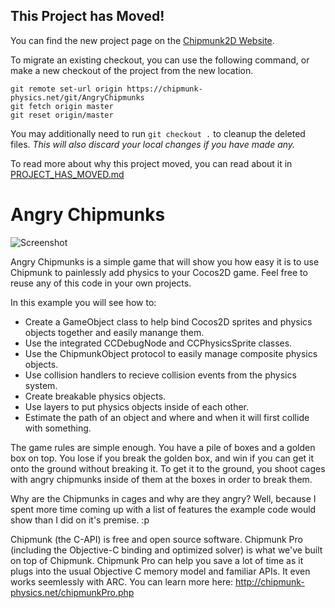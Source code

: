 ## This Project has Moved!

You can find the new project page on the [Chipmunk2D Website](https://chipmunk-physics.net/git/AngryChipmunks.html).

To migrate an existing checkout, you can use the following command, or make a new checkout of the project from the new location.

```
git remote set-url origin https://chipmunk-physics.net/git/AngryChipmunks
git fetch origin master
git reset origin/master
```

You may additionally need to run `git checkout .` to cleanup the deleted files. *This will also discard your local changes if you have made any.*

To read more about why this project moved, you can read about it in [PROJECT_HAS_MOVED.md](PROJECT_HAS_MOVED.md)

# Angry Chipmunks

![Screenshot](http://files.slembcke.net/upshot/upshot_vkg18tla.png)

Angry Chipmunks is a simple game that will show you how easy it is to use Chipmunk to painlessly add physics to your Cocos2D game. Feel free to reuse any of this code in your own projects.

In this example you will see how to:

* Create a GameObject class to help bind Cocos2D sprites and physics objects together and easily manange them.
* Use the integrated CCDebugNode and CCPhysicsSprite classes.
* Use the ChipmunkObject protocol to easily manage composite physics objects.
* Use collision handlers to recieve collision events from the physics system.
* Create breakable physics objects.
* Use layers to put physics objects inside of each other.
* Estimate the path of an object and where and when it will first collide with something.

The game rules are simple enough. You have a pile of boxes and a golden box on top. You lose if you break the golden box, and win if you can get it onto the ground without breaking it. To get it to the ground, you shoot cages with angry chipmunks inside of them at the boxes in order to break them.

Why are the Chipmunks in cages and why are they angry? Well, because I spent more time coming up with a list of features the example code would show than I did on it's premise. :p

Chipmunk (the C-API) is free and open source software. Chipmunk Pro (including the Objective-C binding and optimized solver) is what we've built on top of Chipmunk. Chipmunk Pro can help you save a lot of time as it plugs into the usual Objective C memory model and familiar APIs. It even works seemlessly with ARC. You can learn more here: http://chipmunk-physics.net/chipmunkPro.php
